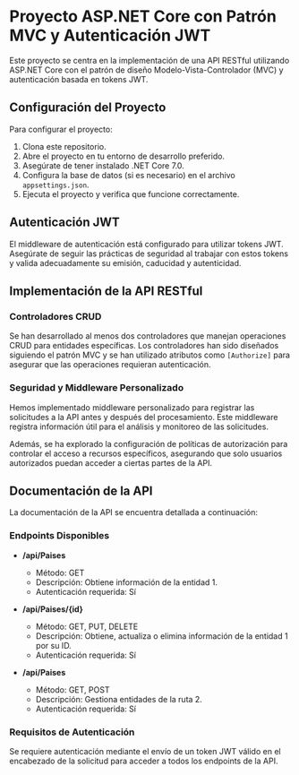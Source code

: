 # Proyecto ASP.NET Core con Patrón MVC y Autenticación JWT

Este proyecto se centra en la implementación de una API RESTful utilizando ASP.NET Core con el patrón de diseño Modelo-Vista-Controlador (MVC) y autenticación basada en tokens JWT.

## Configuración del Proyecto

Para configurar el proyecto:

1. Clona este repositorio.
2. Abre el proyecto en tu entorno de desarrollo preferido.
3. Asegúrate de tener instalado .NET Core 7.0.
4. Configura la base de datos (si es necesario) en el archivo `appsettings.json`.
5. Ejecuta el proyecto y verifica que funcione correctamente.

## Autenticación JWT

El middleware de autenticación está configurado para utilizar tokens JWT. Asegúrate de seguir las prácticas de seguridad al trabajar con estos tokens y valida adecuadamente su emisión, caducidad y autenticidad.

## Implementación de la API RESTful

### Controladores CRUD

Se han desarrollado al menos dos controladores que manejan operaciones CRUD para entidades específicas. Los controladores han sido diseñados siguiendo el patrón MVC y se han utilizado atributos como `[Authorize]` para asegurar que las operaciones requieran autenticación.

### Seguridad y Middleware Personalizado

Hemos implementado middleware personalizado para registrar las solicitudes a la API antes y después del procesamiento. Este middleware registra información útil para el análisis y monitoreo de las solicitudes.

Además, se ha explorado la configuración de políticas de autorización para controlar el acceso a recursos específicos, asegurando que solo usuarios autorizados puedan acceder a ciertas partes de la API.

## Documentación de la API

La documentación de la API se encuentra detallada a continuación:

### Endpoints Disponibles

- **/api/Paises**
  - Método: GET
  - Descripción: Obtiene información de la entidad 1.
  - Autenticación requerida: Sí

- **/api/Paises/{id}**
  - Método: GET, PUT, DELETE
  - Descripción: Obtiene, actualiza o elimina información de la entidad 1 por su ID.
  - Autenticación requerida: Sí

- **/api/Paises**
  - Método: GET, POST
  - Descripción: Gestiona entidades de la ruta 2.
  - Autenticación requerida: Sí

### Requisitos de Autenticación

Se requiere autenticación mediante el envío de un token JWT válido en el encabezado de la solicitud para acceder a todos los endpoints de la API.
